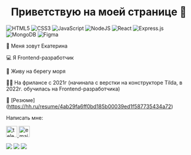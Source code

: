 <div id="header" align="center">
	<h1>Приветствую на моей странице 👋 </h1>
</div>

![HTML5](https://img.shields.io/badge/html5-%23E34F26.svg?style=for-the-badge&logo=html5&logoColor=white)
![CSS3](https://img.shields.io/badge/css3-%231572B6.svg?style=for-the-badge&logo=css3&logoColor=white)
![JavaScript](https://img.shields.io/badge/javascript-%23323330.svg?style=for-the-badge&logo=javascript&logoColor=%23F7DF1E)
![NodeJS](https://img.shields.io/badge/node.js-6DA55F?style=for-the-badge&logo=node.js&logoColor=white)
![React](https://img.shields.io/badge/react-%2320232a.svg?style=for-the-badge&logo=react&logoColor=%2361DAFB)
![Express.js](https://img.shields.io/badge/express.js-%23404d59.svg?style=for-the-badge&logo=express&logoColor=%2361DAFB)
![MongoDB](https://img.shields.io/badge/MongoDB-%234ea94b.svg?style=for-the-badge&logo=mongodb&logoColor=white)
![Figma](https://img.shields.io/badge/figma-%23F24E1E.svg?style=for-the-badge&logo=figma&logoColor=white)


🙂 Меня зовут Екатерина 

💻 Я Frontend-разработчик

🌊 Живу на берегу моря 

👩‍💻 На фрилансе с 2021г (начинала с верстки на конструкторе Tilda, в 2022г. обучилась на Frontend-разработчика)

📄 [Резюме] (https://hh.ru/resume/4ab29fa6ff0bd185b00039ed1f587735434a72) 
 

Написать мне: 

<a href="https://t.me/E_I_Ryabtseva" target="blank">
	<img src="https://cdn.icon-icons.com/icons2/2699/PNG/512/telegram_logo_icon_168692.png" alt="telegram" width="30px" height="30px">
</a>

<a href="mailto:ekterina.ryabtseva.evp@yandex.ru" target="blank">
	<img src="https://cdn.icon-icons.com/icons2/1154/PNG/512/1486564396-mail_81524.png" alt="email" width="30px" height="30px">
</a>



	
![](http://github-profile-summary-cards.vercel.app/api/cards/profile-details?username=Ryabtseva-Ekaterina&theme=outrun) 
![](http://github-profile-summary-cards.vercel.app/api/cards/repos-per-language?username=Ryabtseva-Ekaterina&theme=outrun) 
![](http://github-profile-summary-cards.vercel.app/api/cards/most-commit-language?username=Ryabtseva-Ekaterina&theme=outrun) 
<!--
**Ryabtseva-Ekaterina/Ryabtseva-Ekaterina** is a ✨ _special_ ✨ repository because its `README.md` (this file) appears on your GitHub profile.

Here are some ideas to get you started:

- 🔭 I’m currently working on ...
- 🌱 I’m currently learning ...
- 👯 I’m looking to collaborate on ...
- 🤔 I’m looking for help with ...
- 💬 Ask me about ...
- 📫 How to reach me: ...
- 😄 Pronouns: ...
- ⚡ Fun fact: ...
-->
